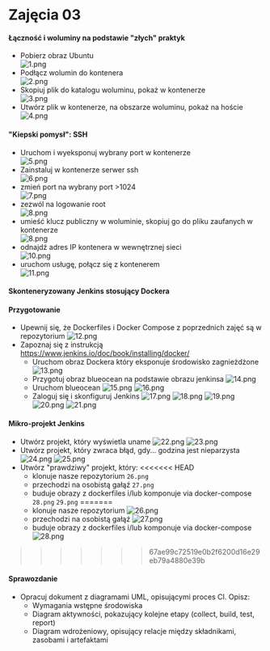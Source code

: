 # Zajęcia 03

#### Łączność i woluminy na podstawie "złych" praktyk

* Pobierz obraz Ubuntu <br> ![1.png](https://github.com/InzynieriaOprogramowaniaAGH/MDO2022/blob/KK307668/GCL/01/KK307668/lab3/ss/1.png)
* Podłącz wolumin do kontenera <br> ![2.png](https://github.com/InzynieriaOprogramowaniaAGH/MDO2022/blob/KK307668/GCL/01/KK307668/lab3/ss/2.png)
* Skopiuj plik do katalogu woluminu, pokaż w kontenerze <br> ![3.png](https://github.com/InzynieriaOprogramowaniaAGH/MDO2022/blob/KK307668/GCL/01/KK307668/lab3/ss/3.png)
* Utwórz plik w kontenerze, na obszarze woluminu, pokaż na hoście <br> ![4.png](https://github.com/InzynieriaOprogramowaniaAGH/MDO2022/blob/KK307668/GCL/01/KK307668/lab3/ss/4.png)

#### "Kiepski pomysł": SSH
* Uruchom i wyeksponuj wybrany port w kontenerze <br> ![5.png](https://github.com/InzynieriaOprogramowaniaAGH/MDO2022/blob/KK307668/GCL/01/KK307668/lab3/ss/5.png)
* Zainstaluj w kontenerze serwer ssh <br> ![6.png](https://github.com/InzynieriaOprogramowaniaAGH/MDO2022/blob/KK307668/GCL/01/KK307668/lab3/ss/6.png)
* zmień port na wybrany port >1024 <br> ![7.png](https://github.com/InzynieriaOprogramowaniaAGH/MDO2022/blob/KK307668/GCL/01/KK307668/lab3/ss/7.png)
* zezwól na logowanie root <br> ![8.png](https://github.com/InzynieriaOprogramowaniaAGH/MDO2022/blob/KK307668/GCL/01/KK307668/lab3/ss/8.png)
* umieść klucz publiczny w woluminie, skopiuj go do pliku zaufanych w kontenerze <br> ![8.png](https://github.com/InzynieriaOprogramowaniaAGH/MDO2022/blob/KK307668/GCL/01/KK307668/lab3/ss/9.png)
* odnajdź adres IP kontenera w wewnętrznej sieci <br> ![10.png](https://github.com/InzynieriaOprogramowaniaAGH/MDO2022/blob/KK307668/GCL/01/KK307668/lab3/ss/10.png)
* uruchom usługę, połącz się z kontenerem <br> ![11.png](https://github.com/InzynieriaOprogramowaniaAGH/MDO2022/blob/KK307668/GCL/01/KK307668/lab3/ss/11.png)

#### Skonteneryzowany Jenkins stosujący Dockera

#### Przygotowanie
* Upewnij się, że Dockerfiles i Docker Compose z poprzednich zajęć są w repozytorium ![12.png](https://github.com/InzynieriaOprogramowaniaAGH/MDO2022/blob/KK307668/GCL/01/KK307668/lab3/ss/12.png)
* Zapoznaj się z instrukcją https://www.jenkins.io/doc/book/installing/docker/
    * Uruchom obraz Dockera który eksponuje środowisko zagnieżdżone ![13.png](https://github.com/InzynieriaOprogramowaniaAGH/MDO2022/blob/KK307668/GCL/01/KK307668/lab3/ss/13.png)
    * Przygotuj obraz blueocean na podstawie obrazu jenkinsa ![14.png](https://github.com/InzynieriaOprogramowaniaAGH/MDO2022/blob/KK307668/GCL/01/KK307668/lab3/ss/14.png)
    * Uruchom blueocean ![15.png](https://github.com/InzynieriaOprogramowaniaAGH/MDO2022/blob/KK307668/GCL/01/KK307668/lab3/ss/15.png) ![16.png](https://github.com/InzynieriaOprogramowaniaAGH/MDO2022/blob/KK307668/GCL/01/KK307668/lab3/ss/16.png)
    * Zaloguj się i skonfiguruj Jenkins ![17.png](https://github.com/InzynieriaOprogramowaniaAGH/MDO2022/blob/KK307668/GCL/01/KK307668/lab3/ss/17.png) ![18.png](https://github.com/InzynieriaOprogramowaniaAGH/MDO2022/blob/KK307668/GCL/01/KK307668/lab3/ss/18.png)  ![19.png](https://github.com/InzynieriaOprogramowaniaAGH/MDO2022/blob/KK307668/GCL/01/KK307668/lab3/ss/19.png)  ![20.png](https://github.com/InzynieriaOprogramowaniaAGH/MDO2022/blob/KK307668/GCL/01/KK307668/lab3/ss/20.png) ![21.png](https://github.com/InzynieriaOprogramowaniaAGH/MDO2022/blob/KK307668/GCL/01/KK307668/lab3/ss/21.png)

#### Mikro-projekt Jenkins
* Utwórz projekt, który wyświetla uname ![22.png](https://github.com/InzynieriaOprogramowaniaAGH/MDO2022/blob/KK307668/GCL/01/KK307668/lab3/ss/22.png) ![23.png](https://github.com/InzynieriaOprogramowaniaAGH/MDO2022/blob/KK307668/GCL/01/KK307668/lab3/ss/23.png)
* Utwórz projekt, który zwraca błąd, gdy... godzina jest nieparzysta ![24.png](https://github.com/InzynieriaOprogramowaniaAGH/MDO2022/blob/KK307668/GCL/01/KK307668/lab3/ss/24.png) ![25.png](https://github.com/InzynieriaOprogramowaniaAGH/MDO2022/blob/KK307668/GCL/01/KK307668/lab3/ss/25.png)
* Utwórz "prawdziwy" projekt, który:
<<<<<<< HEAD
    * klonuje nasze repozytorium `26.png`
    * przechodzi na osobistą gałąź `27.png`
    * buduje obrazy z dockerfiles i/lub komponuje via docker-compose `28.png`
  `29.png`
=======
    * klonuje nasze repozytorium ![26.png](https://github.com/InzynieriaOprogramowaniaAGH/MDO2022/blob/KK307668/GCL/01/KK307668/lab3/ss/26.png)
    * przechodzi na osobistą gałąź ![27.png](https://github.com/InzynieriaOprogramowaniaAGH/MDO2022/blob/KK307668/GCL/01/KK307668/lab3/ss/27.png)
    * buduje obrazy z dockerfiles i/lub komponuje via docker-compose ![28.png](https://github.com/InzynieriaOprogramowaniaAGH/MDO2022/blob/KK307668/GCL/01/KK307668/lab3/ss/28.png)
>>>>>>> 67ae99c72519e0b2f6200d16e29eb79a4880e39b

#### Sprawozdanie
* Opracuj dokument z diagramami UML, opisującymi proces CI. Opisz:
    * Wymagania wstępne środowiska
    * Diagram aktywności, pokazujący kolejne etapy (collect, build, test, report)
    * Diagram wdrożeniowy, opisujący relacje między składnikami, zasobami i artefaktami
